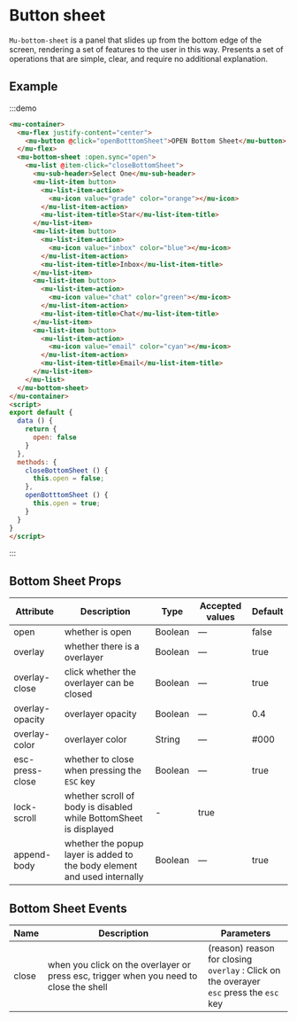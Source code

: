 # Button sheet

 `Mu-bottom-sheet` is a panel that slides up from the bottom edge of the screen, rendering a set of features to the user in this way. Presents a set of operations that are simple, clear, and require no additional explanation.

## Example

:::demo
```html
<mu-container>
  <mu-flex justify-content="center">
    <mu-button @click="openBotttomSheet">OPEN Bottom Sheet</mu-button>
  </mu-flex>
  <mu-bottom-sheet :open.sync="open">
    <mu-list @item-click="closeBottomSheet">
      <mu-sub-header>Select One</mu-sub-header>
      <mu-list-item button>
        <mu-list-item-action>
          <mu-icon value="grade" color="orange"></mu-icon>
        </mu-list-item-action>
        <mu-list-item-title>Star</mu-list-item-title>
      </mu-list-item>
      <mu-list-item button>
        <mu-list-item-action>
          <mu-icon value="inbox" color="blue"></mu-icon>
        </mu-list-item-action>
        <mu-list-item-title>Inbox</mu-list-item-title>
      </mu-list-item>
      <mu-list-item button>
        <mu-list-item-action>
          <mu-icon value="chat" color="green"></mu-icon>
        </mu-list-item-action>
        <mu-list-item-title>Chat</mu-list-item-title>
      </mu-list-item>
      <mu-list-item button>
        <mu-list-item-action>
          <mu-icon value="email" color="cyan"></mu-icon>
        </mu-list-item-action>
        <mu-list-item-title>Email</mu-list-item-title>
      </mu-list-item>
    </mu-list>
  </mu-bottom-sheet>
</mu-container>
<script>
export default {
  data () {
    return {
      open: false
    }
  },
  methods: {
    closeBottomSheet () {
      this.open = false;
    },
    openBotttomSheet () {
      this.open = true;
    }
  }
}
</script>
```
:::

## Bottom Sheet Props

| Attribute | Description | Type | Accepted values | Default |
|------|------|------|------|------|
| open | whether is open | Boolean | — | false |
| overlay | whether there is a overlayer | Boolean | — | true |
| overlay-close | click whether the overlayer can be closed | Boolean | — | true |
| overlay-opacity | overlayer opacity | Boolean | — | 0.4 |
| overlay-color | overlayer color | String | — | #000 |
| esc-press-close | whether to close when pressing the `ESC` key | Boolean | — | true |
| lock-scroll | whether scroll of body is disabled while BottomSheet is displayed | - | true |
| append-body | whether the popup layer is added to the body element and used internally | Boolean | — | true |

## Bottom Sheet Events

| Name | Description | Parameters |
|------|------|-------|
| close | when you click on the overlayer or press esc, trigger when you need to close the shell | (reason) reason for closing  <br/> `overlay` : Click on the overayer <br/> `esc` press the `esc` key |

<script>
export default {
  data () {
    return {
      open: false
    }
  },
  methods: {
    closeBottomSheet () {
      this.open = false;
    },
    openBotttomSheet () {
      this.open = true;
    }
  }
}
</script>
